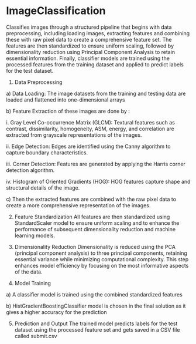 # ImageClassification

Classifies images through a structured pipeline that begins with data preprocessing, including loading images, extracting features and combining these with raw pixel data to create a comprehensive feature set. The features are then standardized to ensure uniform scaling, followed by dimensionality reduction using Principal Component Analysis to retain essential information. Finally, classifier models are trained using the processed features from the training dataset and applied to predict labels for the test dataset.

1. Data Preprocessing
   
a) Data Loading: The image datasets from the training and testing data are loaded and flattened into one-dimensional arrays

b) Feature Extraction of these images are done by : 

i. Gray Level Co-occurrence Matrix (GLCM): Textural features such as contrast, dissimilarity, homogeneity, ASM, energy, and correlation are extracted from grayscale representations of the images.

ii. Edge Detection: Edges are identified using the Canny algorithm to capture boundary characteristics.

iii. Corner Detection: Features are generated by applying the Harris corner detection algorithm.

iv. Histogram of Oriented Gradients (HOG): HOG features capture shape and structural details of the image.

c) Then the extracted features are combined with the raw pixel data to create a more comprehensive representation of the images.
 
2. Feature Standardization
All features are then standardized using StandardScaler model to ensure uniform scaling and to enhance the performance of subsequent dimensionality reduction and machine learning models.
 
3. Dimensionality Reduction
Dimensionality is reduced using the PCA (principal component analysis) to three principal components, retaining essential variance while minimizing computational complexity. This step enhances model efficiency by focusing on the most informative aspects of the data.
 
4. Model Training
   
a) A classifier model is trained using the combined standardized features 

b) HistGradientBoostingClassifier model is chosen in the final solution as it gives a higher accuracy for the prediction

5. Prediction and Output
The trained model predicts labels for the test dataset using the processed feature set and gets saved in a CSV file called submit.csv 
 
